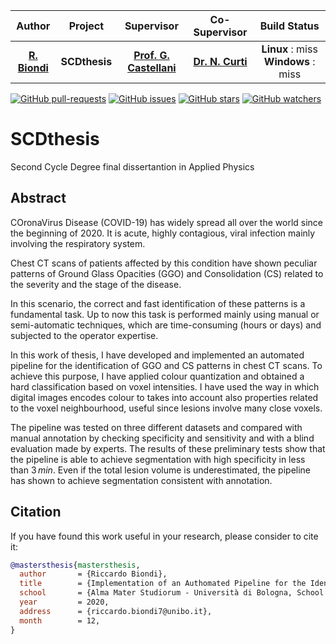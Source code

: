 | **Author**  | **Project** |  **Supervisor** | **Co-Supervisor** | **Build Status** |
|:------------:|:-----------:|:-----------------:|:-----------:|:-----------:
| [**R. Biondi**](https://github.com/RiccardoBiondi) | **SCDthesis**| [**Prof. G. Castellani**](https://www.unibo.it/sitoweb/gastone.castellani) |[**Dr. N. Curti**](https://github.com/Nico-Curti) | **Linux** : miss **Windows** : miss|

[![GitHub pull-requests](https://img.shields.io/github/issues-pr/RiccardoBiondi/segmentation.svg?style=plastic)](https://github.com/RiccardoBiondi/SCDthesis/pulls)
[![GitHub issues](https://img.shields.io/github/issues/RiccardoBiondi/SCDthesis.svg?style=plastic)](https://github.com/RiccardoBiondi/segmentation/issues)
[![GitHub stars](https://img.shields.io/github/stars/RiccardoBiondi/SCDthesis.svg?label=Stars&style=social)](https://github.com/RiccardoBiondi/segmentation/stargazers)
[![GitHub watchers](https://img.shields.io/github/watchers/RiccardoBiondi/SCDthesis.svg?label=Watch&style=social)](https://github.com/RiccardoBiondi/SCDthesis/watchers)

# SCDthesis
Second Cycle Degree final dissertantion in Applied Physics

## Abstract

COronaVirus Disease (COVID-19) has widely spread all over the world since the beginning of 2020. It is acute, highly contagious, viral infection mainly involving the respiratory system.

Chest CT scans of patients affected by this condition have shown peculiar patterns of Ground Glass Opacities (GGO) and Consolidation (CS) related to the severity and the stage of the disease.

In this scenario, the correct and fast identification of these patterns is a fundamental task. Up to now this task is performed mainly using manual or semi-automatic techniques, which are time-consuming (hours or days) and subjected to the operator expertise.

In this work of thesis, I have developed and implemented an automated pipeline for the identification of GGO and CS patterns in chest CT scans. To achieve this purpose, I have applied colour quantization and obtained a hard classification based on voxel intensities. I have used the way in which digital images encodes colour to takes into account also properties related to the voxel neighbourhood, useful since lesions involve many close voxels.

The pipeline was tested on three different datasets and compared with manual annotation by checking specificity and sensitivity and with a blind evaluation made by experts. The results of these preliminary tests show that the pipeline is able to achieve segmentation with high specificity in less than $3\,min$. Even if the total lesion volume is underestimated, the pipeline has shown to achieve segmentation consistent with annotation.

## Citation

If you have found this work useful in your research, please consider to cite it:

```BibTeX
@mastersthesis{mastersthesis,
  author       = {Riccardo Biondi},
  title        = {Implementation of an Authomated Pipeline for the Identification of Ground Glass Opacities in Chest CT Scans of Patient Affected by COVID-19},
  school       = {Alma Mater Studiorum - Università di Bologna, School of Science},
  year         = 2020,
  address      = {riccardo.biondi7@unibo.it},
  month        = 12,
}
```
